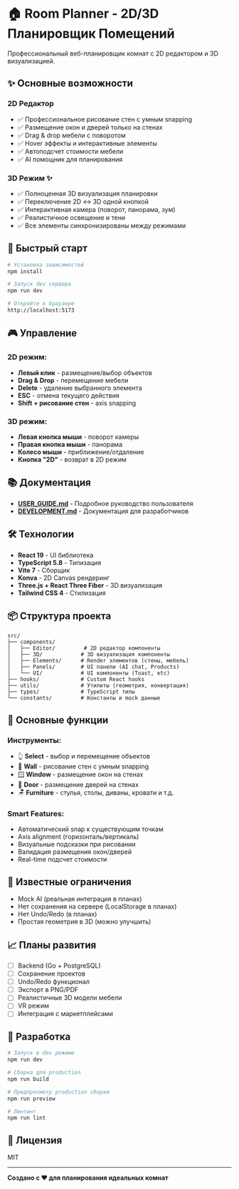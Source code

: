 # 🏠 Room Planner - 2D/3D Планировщик Помещений

Профессиональный веб-планировщик комнат с 2D редактором и 3D визуализацией.

## ✨ Основные возможности

### 2D Редактор
- ✅ Профессиональное рисование стен с умным snapping
- ✅ Размещение окон и дверей только на стенах
- ✅ Drag & drop мебели с поворотом
- ✅ Hover эффекты и интерактивные элементы
- ✅ Автоподсчет стоимости мебели
- ✅ AI помощник для планирования

### 3D Режим ✨
- ✅ Полноценная 3D визуализация планировки
- ✅ Переключение 2D ↔ 3D одной кнопкой
- ✅ Интерактивная камера (поворот, панорама, зум)
- ✅ Реалистичное освещение и тени
- ✅ Все элементы синхронизированы между режимами

## 🚀 Быстрый старт

```bash
# Установка зависимостей
npm install

# Запуск dev сервера
npm run dev

# Откройте в браузере
http://localhost:5173
```

## 🎮 Управление

### 2D режим:
- **Левый клик** - размещение/выбор объектов
- **Drag & Drop** - перемещение мебели
- **Delete** - удаление выбранного элемента
- **ESC** - отмена текущего действия
- **Shift + рисование стен** - axis snapping

### 3D режим:
- **Левая кнопка мыши** - поворот камеры
- **Правая кнопка мыши** - панорама
- **Колесо мыши** - приближение/отдаление
- **Кнопка "2D"** - возврат в 2D режим

## 📚 Документация

- **[USER_GUIDE.md](./USER_GUIDE.md)** - Подробное руководство пользователя
- **[DEVELOPMENT.md](./DEVELOPMENT.md)** - Документация для разработчиков

## 🛠 Технологии

- **React 19** - UI библиотека
- **TypeScript 5.8** - Типизация
- **Vite 7** - Сборщик
- **Konva** - 2D Canvas рендеринг
- **Three.js + React Three Fiber** - 3D визуализация
- **Tailwind CSS 4** - Стилизация

## 📦 Структура проекта

```
src/
├── components/
│   ├── Editor/         # 2D редактор компоненты
│   ├── 3D/            # 3D визуализация компоненты
│   ├── Elements/      # Render элементов (стены, мебель)
│   ├── Panels/        # UI панели (AI chat, Products)
│   └── UI/            # UI компоненты (Toast, etc)
├── hooks/             # Custom React hooks
├── utils/             # Утилиты (геометрия, конвертация)
├── types/             # TypeScript типы
└── constants/         # Константы и mock данные
```

## 🎯 Основные функции

### Инструменты:
- 👆 **Select** - выбор и перемещение объектов
- 🧱 **Wall** - рисование стен с умным snapping
- 🪟 **Window** - размещение окон на стенах
- 🚪 **Door** - размещение дверей на стенах
- 🪑 **Furniture** - стулья, столы, диваны, кровати и т.д.

### Smart Features:
- Автоматический snap к существующим точкам
- Axis alignment (горизонталь/вертикаль)
- Визуальные подсказки при рисовании
- Валидация размещения окон/дверей
- Real-time подсчет стоимости

## 🐛 Известные ограничения

- Mock AI (реальная интеграция в планах)
- Нет сохранения на сервере (LocalStorage в планах)
- Нет Undo/Redo (в планах)
- Простая геометрия в 3D (можно улучшить)

## 📈 Планы развития

- [ ] Backend (Go + PostgreSQL)
- [ ] Сохранение проектов
- [ ] Undo/Redo функционал
- [ ] Экспорт в PNG/PDF
- [ ] Реалистичные 3D модели мебели
- [ ] VR режим
- [ ] Интеграция с маркетплейсами

## 🤝 Разработка

```bash
# Запуск в dev режиме
npm run dev

# Сборка для production
npm run build

# Предпросмотр production сборки
npm run preview

# Линтинг
npm run lint
```

## 📝 Лицензия

MIT

---

**Создано с ❤️ для планирования идеальных комнат**
